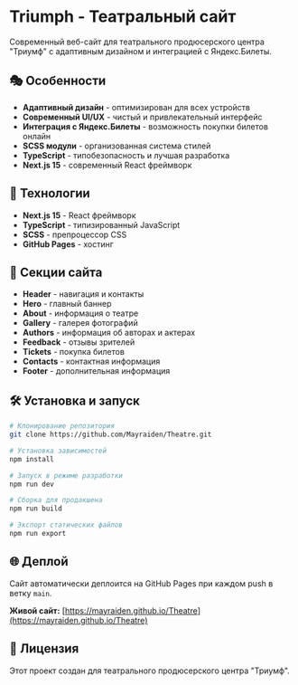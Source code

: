 # Triumph - Театральный сайт

Современный веб-сайт для театрального продюсерского центра "Триумф" с адаптивным дизайном и интеграцией с Яндекс.Билеты.

## 🎭 Особенности

- **Адаптивный дизайн** - оптимизирован для всех устройств
- **Современный UI/UX** - чистый и привлекательный интерфейс
- **Интеграция с Яндекс.Билеты** - возможность покупки билетов онлайн
- **SCSS модули** - организованная система стилей
- **TypeScript** - типобезопасность и лучшая разработка
- **Next.js 15** - современный React фреймворк

## 🚀 Технологии

- **Next.js 15** - React фреймворк
- **TypeScript** - типизированный JavaScript
- **SCSS** - препроцессор CSS
- **GitHub Pages** - хостинг

## 📱 Секции сайта

- **Header** - навигация и контакты
- **Hero** - главный баннер
- **About** - информация о театре
- **Gallery** - галерея фотографий
- **Authors** - информация об авторах и актерах
- **Feedback** - отзывы зрителей
- **Tickets** - покупка билетов
- **Contacts** - контактная информация
- **Footer** - дополнительная информация

## 🛠 Установка и запуск

```bash
# Клонирование репозитория
git clone https://github.com/Mayraiden/Theatre.git

# Установка зависимостей
npm install

# Запуск в режиме разработки
npm run dev

# Сборка для продакшена
npm run build

# Экспорт статических файлов
npm run export
```

## 🌐 Деплой

Сайт автоматически деплоится на GitHub Pages при каждом push в ветку `main`.

**Живой сайт:** [https://mayraiden.github.io/Theatre](https://mayraiden.github.io/Theatre)

## 📄 Лицензия

Этот проект создан для театрального продюсерского центра "Триумф".